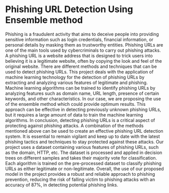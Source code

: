 # Phishing URL Detection Using Ensemble method
Phishing is a fraudulent activity that aims to deceive people into providing sensitive information such as login credentials, financial information, or personal details by masking  them as trustworthy entities. Phishing URLs are one of the main tools used by cybercriminals to carry out phishing attacks. A phishing URL is a website address that is designed to trick users into believing it is a legitimate website, often by copying the look and feel of the original website. There are different methods and techniques that can be used to detect phishing URLs. This project deals with the application of machine learning technology for the detection of phishing URLs by extracting and analyzing various features of legitimate and phishing. Machine learning algorithms can be trained to identify phishing URLs by analyzing features such as domain name, URL length, presence of certain keywords, and other characteristics. In our case, we are proposing the use of the ensemble method which could provide optimum results. This approach can be effective in detecting previously unknown phishing URLs, but it requires a large amount of data to train the machine learning algorithms. In conclusion, detecting phishing URLs is a critical aspect of protecting against phishing attacks. A combination of the methods mentioned above can be used to create an effective phishing URL detection system. It is essential to remain vigilant and keep up to date with the latest phishing tactics and techniques to stay protected against these attacks.
Our project uses a dataset containing various features of phishing URLs, such as the domain, HTTP, etc. The dataset is processed and applied in decision trees on different samples and takes their majority vote for classification. Each algorithm is trained on the pre-processed dataset to classify phishing URLs as either legitimate or non-legitimate. Overall, the use of our proposed model in the project provides a robust and reliable approach to phishing prevention, reducing the risk of falling victim to phishing attacks with an accuracy of 87%, in detecting potential phishing links.
